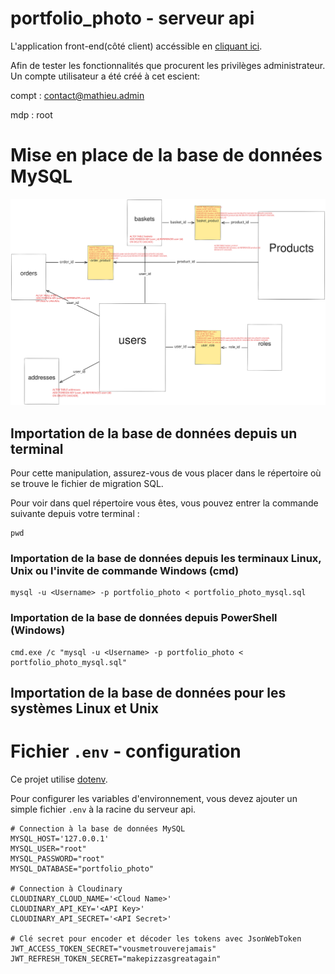 # portfolio_photo - serveur api

L'application front-end(côté client) accéssible en [cliquant ici](https://github.com/mathieuCstn/portfolio_photo).

Afin de tester les fonctionnalités que procurent les privilèges administrateur. Un compte utilisateur a été créé à cet escient:

compt : contact@mathieu.admin

mdp :   root

# Mise en place de la base de données MySQL

![Architecture de la base de données du projet portfolio_photo](https://raw.githubusercontent.com/mathieuCstn/portfolio_photo_api_back/debe6c5ad8a9814e73732478712c167562f4e2b7/readme_assets/bdd_architecture_portfolio_photo-2023-03-24.svg)

## Importation de la base de données depuis un terminal

Pour cette manipulation, assurez-vous de vous placer dans le répertoire où se trouve le fichier de migration SQL.

Pour voir dans quel répertoire vous êtes, vous pouvez entrer la commande suivante depuis votre terminal :
```
pwd
```

### Importation de la base de données depuis les terminaux Linux, Unix ou l'invite de commande Windows (cmd)
```
mysql -u <Username> -p portfolio_photo < portfolio_photo_mysql.sql
```

### Importation de la base de données depuis PowerShell (Windows)
```
cmd.exe /c "mysql -u <Username> -p portfolio_photo < portfolio_photo_mysql.sql"
```

## Importation de la base de données pour les systèmes Linux et Unix

# Fichier `.env` - configuration

Ce projet utilise [dotenv](https://github.com/motdotla/dotenv#readme).

Pour configurer les variables d'environnement, vous devez ajouter un simple fichier `.env` à la racine du serveur api.
```
# Connection à la base de données MySQL
MYSQL_HOST='127.0.0.1'
MYSQL_USER="root"
MYSQL_PASSWORD="root"
MYSQL_DATABASE="portfolio_photo"

# Connection à Cloudinary
CLOUDINARY_CLOUD_NAME='<Cloud Name>'
CLOUDINARY_API_KEY='<API Key>'
CLOUDINARY_API_SECRET='<API Secret>'

# Clé secret pour encoder et décoder les tokens avec JsonWebToken
JWT_ACCESS_TOKEN_SECRET="vousmetrouverejamais"
JWT_REFRESH_TOKEN_SECRET="makepizzasgreatagain"
```
